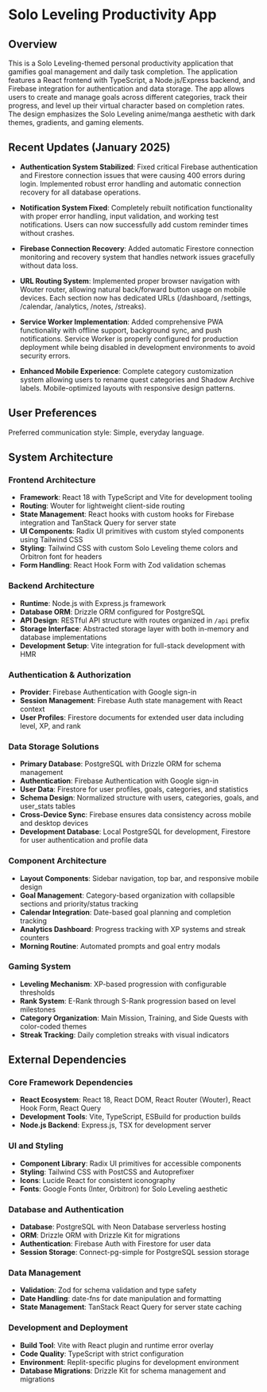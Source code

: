 # Solo Leveling Productivity App

## Overview

This is a Solo Leveling-themed personal productivity application that gamifies goal management and daily task completion. The application features a React frontend with TypeScript, a Node.js/Express backend, and Firebase integration for authentication and data storage. The app allows users to create and manage goals across different categories, track their progress, and level up their virtual character based on completion rates. The design emphasizes the Solo Leveling anime/manga aesthetic with dark themes, gradients, and gaming elements.

## Recent Updates (January 2025)

- **Authentication System Stabilized**: Fixed critical Firebase authentication and Firestore connection issues that were causing 400 errors during login. Implemented robust error handling and automatic connection recovery for all database operations.

- **Notification System Fixed**: Completely rebuilt notification functionality with proper error handling, input validation, and working test notifications. Users can now successfully add custom reminder times without crashes.

- **Firebase Connection Recovery**: Added automatic Firestore connection monitoring and recovery system that handles network issues gracefully without data loss.

- **URL Routing System**: Implemented proper browser navigation with Wouter router, allowing natural back/forward button usage on mobile devices. Each section now has dedicated URLs (/dashboard, /settings, /calendar, /analytics, /notes, /streaks).

- **Service Worker Implementation**: Added comprehensive PWA functionality with offline support, background sync, and push notifications. Service Worker is properly configured for production deployment while being disabled in development environments to avoid security errors.

- **Enhanced Mobile Experience**: Complete category customization system allowing users to rename quest categories and Shadow Archive labels. Mobile-optimized layouts with responsive design patterns.

## User Preferences

Preferred communication style: Simple, everyday language.

## System Architecture

### Frontend Architecture
- **Framework**: React 18 with TypeScript and Vite for development tooling
- **Routing**: Wouter for lightweight client-side routing
- **State Management**: React hooks with custom hooks for Firebase integration and TanStack Query for server state
- **UI Components**: Radix UI primitives with custom styled components using Tailwind CSS
- **Styling**: Tailwind CSS with custom Solo Leveling theme colors and Orbitron font for headers
- **Form Handling**: React Hook Form with Zod validation schemas

### Backend Architecture
- **Runtime**: Node.js with Express.js framework
- **Database ORM**: Drizzle ORM configured for PostgreSQL
- **API Design**: RESTful API structure with routes organized in `/api` prefix
- **Storage Interface**: Abstracted storage layer with both in-memory and database implementations
- **Development Setup**: Vite integration for full-stack development with HMR

### Authentication & Authorization
- **Provider**: Firebase Authentication with Google sign-in
- **Session Management**: Firebase Auth state management with React context
- **User Profiles**: Firestore documents for extended user data including level, XP, and rank

### Data Storage Solutions
- **Primary Database**: PostgreSQL with Drizzle ORM for schema management
- **Authentication**: Firebase Authentication with Google sign-in
- **User Data**: Firestore for user profiles, goals, categories, and statistics
- **Schema Design**: Normalized structure with users, categories, goals, and user_stats tables
- **Cross-Device Sync**: Firebase ensures data consistency across mobile and desktop devices
- **Development Database**: Local PostgreSQL for development, Firestore for user authentication and profile data

### Component Architecture
- **Layout Components**: Sidebar navigation, top bar, and responsive mobile design
- **Goal Management**: Category-based organization with collapsible sections and priority/status tracking
- **Calendar Integration**: Date-based goal planning and completion tracking
- **Analytics Dashboard**: Progress tracking with XP systems and streak counters
- **Morning Routine**: Automated prompts and goal entry modals

### Gaming System
- **Leveling Mechanism**: XP-based progression with configurable thresholds
- **Rank System**: E-Rank through S-Rank progression based on level milestones
- **Category Organization**: Main Mission, Training, and Side Quests with color-coded themes
- **Streak Tracking**: Daily completion streaks with visual indicators

## External Dependencies

### Core Framework Dependencies
- **React Ecosystem**: React 18, React DOM, React Router (Wouter), React Hook Form, React Query
- **Development Tools**: Vite, TypeScript, ESBuild for production builds
- **Node.js Backend**: Express.js, TSX for development server

### UI and Styling
- **Component Library**: Radix UI primitives for accessible components
- **Styling**: Tailwind CSS with PostCSS and Autoprefixer
- **Icons**: Lucide React for consistent iconography
- **Fonts**: Google Fonts (Inter, Orbitron) for Solo Leveling aesthetic

### Database and Authentication
- **Database**: PostgreSQL with Neon Database serverless hosting
- **ORM**: Drizzle ORM with Drizzle Kit for migrations
- **Authentication**: Firebase Auth with Firestore for user data
- **Session Storage**: Connect-pg-simple for PostgreSQL session storage

### Data Management
- **Validation**: Zod for schema validation and type safety
- **Date Handling**: date-fns for date manipulation and formatting
- **State Management**: TanStack React Query for server state caching

### Development and Deployment
- **Build Tool**: Vite with React plugin and runtime error overlay
- **Code Quality**: TypeScript with strict configuration
- **Environment**: Replit-specific plugins for development environment
- **Database Migrations**: Drizzle Kit for schema management and migrations